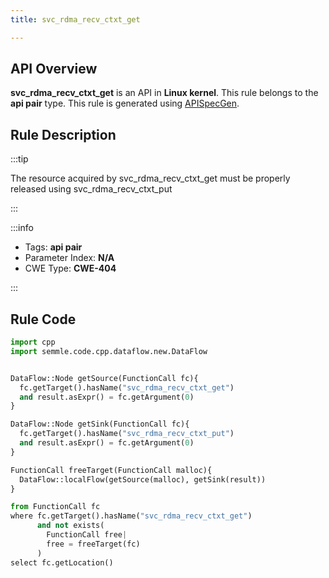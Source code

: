 ```yaml
---
title: svc_rdma_recv_ctxt_get

---
```



## API Overview
**svc_rdma_recv_ctxt_get** is an API in **Linux kernel**. This rule belongs to the **api pair** type. This rule is generated using [APISpecGen](../../tools/APISpecGen).
## Rule Description

:::tip

The resource acquired by svc_rdma_recv_ctxt_get must be properly released using svc_rdma_recv_ctxt_put

:::

:::info

- Tags: **api pair**
- Parameter Index: **N/A**
- CWE Type: **CWE-404**

:::

## Rule Code
```python
import cpp
import semmle.code.cpp.dataflow.new.DataFlow


DataFlow::Node getSource(FunctionCall fc){
  fc.getTarget().hasName("svc_rdma_recv_ctxt_get")
  and result.asExpr() = fc.getArgument(0)
}

DataFlow::Node getSink(FunctionCall fc){
  fc.getTarget().hasName("svc_rdma_recv_ctxt_put")
  and result.asExpr() = fc.getArgument(0)
}

FunctionCall freeTarget(FunctionCall malloc){
  DataFlow::localFlow(getSource(malloc), getSink(result))
}

from FunctionCall fc
where fc.getTarget().hasName("svc_rdma_recv_ctxt_get")
      and not exists(
        FunctionCall free| 
        free = freeTarget(fc)
      )
select fc.getLocation()

    
```